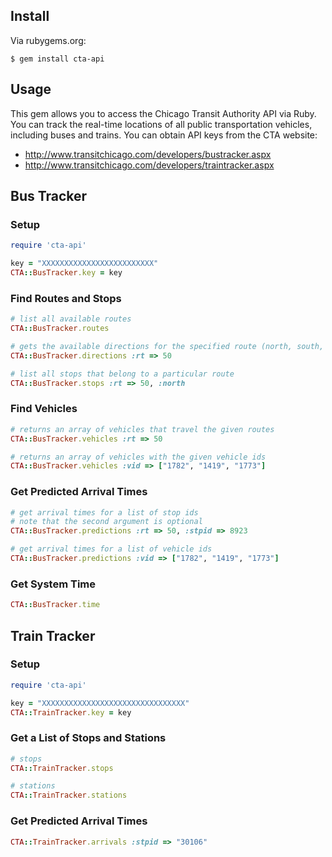 ## Install

Via rubygems.org:

```
$ gem install cta-api
```

## Usage

This gem allows you to access the Chicago Transit Authority API via Ruby. You can track the real-time locations of all public transportation vehicles, including buses and trains. You can obtain API keys from the CTA website:

* http://www.transitchicago.com/developers/bustracker.aspx
* http://www.transitchicago.com/developers/traintracker.aspx

## Bus Tracker

### Setup

``` ruby
require 'cta-api'

key = "XXXXXXXXXXXXXXXXXXXXXXXXX"
CTA::BusTracker.key = key
```

### Find Routes and Stops

``` ruby
# list all available routes
CTA::BusTracker.routes

# gets the available directions for the specified route (north, south, etc.)
CTA::BusTracker.directions :rt => 50

# list all stops that belong to a particular route
CTA::BusTracker.stops :rt => 50, :north
```

### Find Vehicles

``` ruby
# returns an array of vehicles that travel the given routes
CTA::BusTracker.vehicles :rt => 50

# returns an array of vehicles with the given vehicle ids
CTA::BusTracker.vehicles :vid => ["1782", "1419", "1773"]
```

### Get Predicted Arrival Times

``` ruby
# get arrival times for a list of stop ids
# note that the second argument is optional
CTA::BusTracker.predictions :rt => 50, :stpid => 8923

# get arrival times for a list of vehicle ids
CTA::BusTracker.predictions :vid => ["1782", "1419", "1773"]
```

### Get System Time
``` ruby
CTA::BusTracker.time
```

## Train Tracker

### Setup

``` ruby
require 'cta-api'

key = "XXXXXXXXXXXXXXXXXXXXXXXXXXXXXXXX"
CTA::TrainTracker.key = key
```

### Get a List of Stops and Stations

``` ruby
# stops
CTA::TrainTracker.stops

# stations
CTA::TrainTracker.stations
```

### Get Predicted Arrival Times

``` ruby
CTA::TrainTracker.arrivals :stpid => "30106"
```